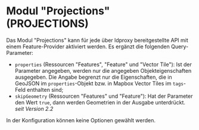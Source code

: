 # Modul "Projections" (PROJECTIONS)

Das Modul "Projections" kann für jede über ldproxy bereitgestellte API mit einem Feature-Provider aktiviert werden. Es ergänzt die folgenden Query-Parameter:

* `properties` (Ressourcen "Features", "Feature" und "Vector Tile"): Ist der Parameter angegeben, werden nur die angegeben Objekteigenschaften ausgegeben. Die Angabe begrenzt nur die Eigenschaften, die in GeoJSON im `properties`-Objekt bzw. in Mapbox Vector Tiles im `tags`-Feld enthalten sind;
* `skipGeometry` (Ressourcen "Features" und "Feature"): Hat der Parameter den Wert `true`, dann werden Geometrien in der Ausgabe unterdrückt.<br>_seit Version 2.2_

In der Konfiguration können keine Optionen gewählt werden.
